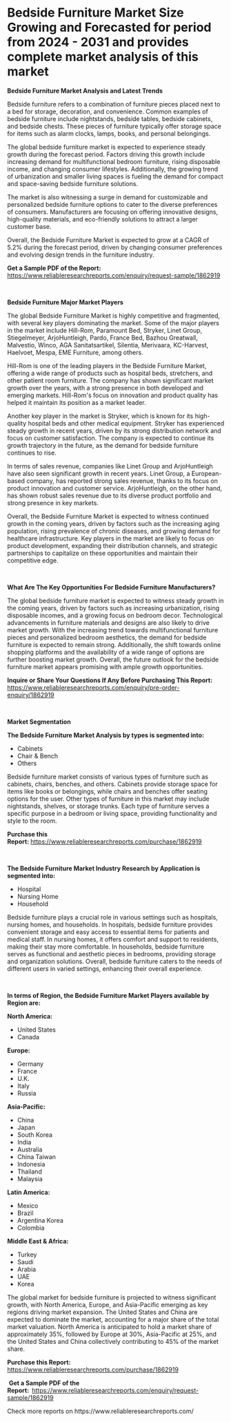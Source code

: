 <p><h1>Bedside Furniture Market Size Growing and Forecasted for period from 2024 - 2031 and provides complete market analysis of this market</h1></p><p><strong>Bedside Furniture Market Analysis and Latest Trends</strong></p>
<p><p>Bedside furniture refers to a combination of furniture pieces placed next to a bed for storage, decoration, and convenience. Common examples of bedside furniture include nightstands, bedside tables, bedside cabinets, and bedside chests. These pieces of furniture typically offer storage space for items such as alarm clocks, lamps, books, and personal belongings.</p><p>The global bedside furniture market is expected to experience steady growth during the forecast period. Factors driving this growth include increasing demand for multifunctional bedroom furniture, rising disposable income, and changing consumer lifestyles. Additionally, the growing trend of urbanization and smaller living spaces is fueling the demand for compact and space-saving bedside furniture solutions.</p><p>The market is also witnessing a surge in demand for customizable and personalized bedside furniture options to cater to the diverse preferences of consumers. Manufacturers are focusing on offering innovative designs, high-quality materials, and eco-friendly solutions to attract a larger customer base.</p><p>Overall, the Bedside Furniture Market is expected to grow at a CAGR of 5.2% during the forecast period, driven by changing consumer preferences and evolving design trends in the furniture industry.</p></p>
<p><strong>Get a Sample PDF of the Report:&nbsp;</strong> <a href="https://www.reliableresearchreports.com/enquiry/request-sample/1862919">https://www.reliableresearchreports.com/enquiry/request-sample/1862919</a></p>
<p>&nbsp;</p>
<p><strong>Bedside Furniture Major Market Players</strong></p>
<p><p>The global Bedside Furniture Market is highly competitive and fragmented, with several key players dominating the market. Some of the major players in the market include Hill-Rom, Paramount Bed, Stryker, Linet Group, Stiegelmeyer, ArjoHuntleigh, Pardo, France Bed, Bazhou Greatwall, Malvestio, Winco, AGA Sanitatsartikel, Silentia, Merivaara, KC-Harvest, Haelvoet, Mespa, EME Furniture, among others.</p><p>Hill-Rom is one of the leading players in the Bedside Furniture Market, offering a wide range of products such as hospital beds, stretchers, and other patient room furniture. The company has shown significant market growth over the years, with a strong presence in both developed and emerging markets. Hill-Rom's focus on innovation and product quality has helped it maintain its position as a market leader.</p><p>Another key player in the market is Stryker, which is known for its high-quality hospital beds and other medical equipment. Stryker has experienced steady growth in recent years, driven by its strong distribution network and focus on customer satisfaction. The company is expected to continue its growth trajectory in the future, as the demand for bedside furniture continues to rise.</p><p>In terms of sales revenue, companies like Linet Group and ArjoHuntleigh have also seen significant growth in recent years. Linet Group, a European-based company, has reported strong sales revenue, thanks to its focus on product innovation and customer service. ArjoHuntleigh, on the other hand, has shown robust sales revenue due to its diverse product portfolio and strong presence in key markets.</p><p>Overall, the Bedside Furniture Market is expected to witness continued growth in the coming years, driven by factors such as the increasing aging population, rising prevalence of chronic diseases, and growing demand for healthcare infrastructure. Key players in the market are likely to focus on product development, expanding their distribution channels, and strategic partnerships to capitalize on these opportunities and maintain their competitive edge.</p></p>
<p>&nbsp;</p>
<p><strong>What Are The Key Opportunities For Bedside Furniture Manufacturers?</strong></p>
<p><p>The global bedside furniture market is expected to witness steady growth in the coming years, driven by factors such as increasing urbanization, rising disposable incomes, and a growing focus on bedroom decor. Technological advancements in furniture materials and designs are also likely to drive market growth. With the increasing trend towards multifunctional furniture pieces and personalized bedroom aesthetics, the demand for bedside furniture is expected to remain strong. Additionally, the shift towards online shopping platforms and the availability of a wide range of options are further boosting market growth. Overall, the future outlook for the bedside furniture market appears promising with ample growth opportunities.</p></p>
<p><strong>Inquire or Share Your Questions If Any Before Purchasing This Report:</strong> <a href="https://www.reliableresearchreports.com/enquiry/pre-order-enquiry/1862919">https://www.reliableresearchreports.com/enquiry/pre-order-enquiry/1862919</a></p>
<p>&nbsp;</p>
<p><strong>Market Segmentation</strong></p>
<p><strong>The Bedside Furniture Market Analysis by types is segmented into:</strong></p>
<p><ul><li>Cabinets</li><li>Chair & Bench</li><li>Others</li></ul></p>
<p><p>Bedside furniture market consists of various types of furniture such as cabinets, chairs, benches, and others. Cabinets provide storage space for items like books or belongings, while chairs and benches offer seating options for the user. Other types of furniture in this market may include nightstands, shelves, or storage trunks. Each type of furniture serves a specific purpose in a bedroom or living space, providing functionality and style to the room.</p></p>
<p><strong>Purchase this Report:&nbsp;</strong><a href="https://www.reliableresearchreports.com/purchase/1862919">https://www.reliableresearchreports.com/purchase/1862919</a></p>
<p>&nbsp;</p>
<p><strong>The Bedside Furniture Market Industry Research by Application is segmented into:</strong></p>
<p><ul><li>Hospital</li><li>Nursing Home</li><li>Household</li></ul></p>
<p><p>Bedside furniture plays a crucial role in various settings such as hospitals, nursing homes, and households. In hospitals, bedside furniture provides convenient storage and easy access to essential items for patients and medical staff. In nursing homes, it offers comfort and support to residents, making their stay more comfortable. In households, bedside furniture serves as functional and aesthetic pieces in bedrooms, providing storage and organization solutions. Overall, bedside furniture caters to the needs of different users in varied settings, enhancing their overall experience.</p></p>
<p>&nbsp;</p>
<p><strong>In terms of Region, the Bedside Furniture Market Players available by Region are:</strong></p>
<p>
    <p> <strong> North America: </strong>
        <ul>
            <li>United States</li>
            <li>Canada</li>
        </ul>
        </p> 
    <p> <strong> Europe: </strong>
        <ul>
            <li>Germany</li>
            <li>France</li>
            <li>U.K.</li>
            <li>Italy</li>
            <li>Russia</li>
        </ul>
        </p> 
    <p> <strong> Asia-Pacific: </strong>
        <ul>
            <li>China</li>
            <li>Japan</li>
            <li>South Korea</li>
            <li>India</li>
            <li>Australia</li>
            <li>China Taiwan</li>
            <li>Indonesia</li>
            <li>Thailand</li>
            <li>Malaysia</li>
        </ul>
        </p> 
    <p> <strong> Latin America: </strong>
        <ul>
            <li>Mexico</li>
            <li>Brazil</li>
            <li>Argentina Korea</li>
            <li>Colombia</li>
        </ul>
        </p> 
    <p> <strong> Middle East & Africa: </strong>
        <ul>
            <li>Turkey</li>
            <li>Saudi</li>
            <li>Arabia</li>
            <li>UAE</li>
            <li>Korea</li>
        </ul>
    </p>
    </p>
<p><p>The global market for bedside furniture is projected to witness significant growth, with North America, Europe, and Asia-Pacific emerging as key regions driving market expansion. The United States and China are expected to dominate the market, accounting for a major share of the total market valuation. North America is anticipated to hold a market share of approximately 35%, followed by Europe at 30%, Asia-Pacific at 25%, and the United States and China collectively contributing to 45% of the market share.</p></p>
<p><strong>Purchase this Report: </strong><a href="https://www.reliableresearchreports.com/purchase/1862919">https://www.reliableresearchreports.com/purchase/1862919</a></p>
<p>&nbsp;<strong>Get a Sample PDF of the Report:&nbsp;&nbsp;</strong><a href="https://www.reliableresearchreports.com/enquiry/request-sample/1862919">https://www.reliableresearchreports.com/enquiry/request-sample/1862919</a></p>
<p><strong></strong></p>
<p>Check more reports on https://www.reliableresearchreports.com/</p>